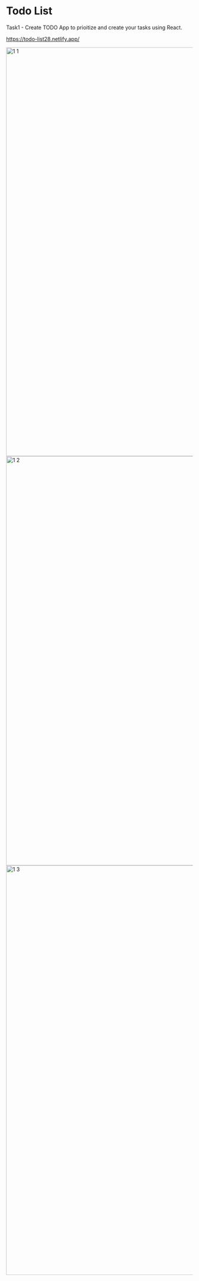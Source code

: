 # Todo List

Task1 - Create TODO App to prioitize and create your tasks using React.

https://todo-list28.netlify.app/

<img width="1100" alt="1 1" src="https://user-images.githubusercontent.com/90510806/208242176-719e89ce-fa9e-4d2a-93f6-c2a2a82d991c.png">

<img width="1101" alt="1 2" src="https://user-images.githubusercontent.com/90510806/208242184-68cb9cae-c1f8-45b4-aba0-afa028a1cfbf.png">

<img width="1102" alt="1 3" src="https://user-images.githubusercontent.com/90510806/208242195-ef34d788-2115-4ab1-b717-71c3a550ca80.png">


